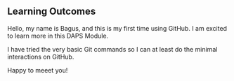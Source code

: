 ## Learning Outcomes

Hello, my name is Bagus, and this is my first time using GitHub. I am excited to learn more in this DAPS Module.

I have tried the very basic Git commands so I can at least do the minimal interactions on GitHub.

Happy to meeet you!